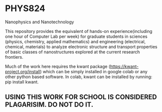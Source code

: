 # PHYS824
Nanophysics and Nanotechnology

This repository provides the equivalent of hands-on experience(including one hour of Computer Lab per week) for graduate students in sciences (physics, chemistry, applied mathematics) and engineering (electrical, chemical, materials) to analyze electronic structure and transport properties of basic classes of nanostructures explored at the current research frontiers.

Much of the work here requires the kwant package (https://kwant-project.org/install) which can be simply installed in google colab or any other python based software.
In colab, kwant can be installed by running: pip install kwant.

## USING THIS WORK FOR SCHOOL IS CONSIDERED PLAGARISIM. DO NOT DO IT.
